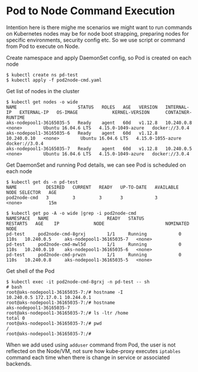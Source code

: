 # Pod to Node Command Execution
Intention here is there mighe me scenarios we might want to run commands on Kubernetes nodes may be for node boot strapping, preparing nodes for specific environments, security config etc. So we use script or command from Pod to execute on Node.

Create namespace and apply DaemonSet config, so Pod is created on each node
```
$ kubectl create ns pd-test
$ kubectl apply -f pod2node-cmd.yaml 
```

Get list of nodes in the cluster
```
$ kubectl get nodes -o wide
NAME                       STATUS   ROLES   AGE   VERSION   INTERNAL-IP   EXTERNAL-IP   OS-IMAGE             KERNEL-VERSION      CONTAINER-RUNTIME
aks-nodepool1-36165035-5   Ready    agent   60d   v1.12.8   10.240.0.8    <none>        Ubuntu 16.04.6 LTS   4.15.0-1049-azure   docker://3.0.4
aks-nodepool1-36165035-6   Ready    agent   60d   v1.12.8   10.240.0.10   <none>        Ubuntu 16.04.6 LTS   4.15.0-1055-azure   docker://3.0.4
aks-nodepool1-36165035-7   Ready    agent   60d   v1.12.8   10.240.0.5    <none>        Ubuntu 16.04.6 LTS   4.15.0-1049-azure   docker://3.0.4
```

Get DaemonSet and running Pod details, we can see Pod is scheduled on each node
```
$ kubectl get ds -n pd-test
NAME           DESIRED   CURRENT   READY   UP-TO-DATE   AVAILABLE   NODE SELECTOR   AGE
pod2node-cmd   3         3         3       3            3           <none>          15m

$ kubectl get po -A -o wide |grep -i pod2node-cmd
NAMESPACE   NAME                      READY   STATUS             RESTARTS   AGE    IP             NODE                       NOMINATED NODE
pd-test     pod2node-cmd-8grxj        1/1     Running            0          110s   10.240.0.5     aks-nodepool1-36165035-7   <none>
pd-test     pod2node-cmd-mwl5d        1/1     Running            0          110s   10.240.0.10    aks-nodepool1-36165035-6   <none>
pd-test     pod2node-cmd-prwzn        1/1     Running            0          110s   10.240.0.8     aks-nodepool1-36165035-5   <none>
```

Get shell of the Pod
```
$ kubectl exec -it pod2node-cmd-8grxj -n pd-test -- sh
# bash
root@aks-nodepool1-36165035-7:/# hostname -I
10.240.0.5 172.17.0.1 10.244.0.1
root@aks-nodepool1-36165035-7:/# hostname
aks-nodepool1-36165035-7
root@aks-nodepool1-36165035-7:/# ls -ltr /home
total 0
root@aks-nodepool1-36165035-7:/# pwd
/
root@aks-nodepool1-36165035-7:/#
```

When we add used using `adduser` command from Pod, the user is not reflected on the Node/VM, not sure how kube-proxy executes `iptables` command each time when there is change in service or associated backends.
